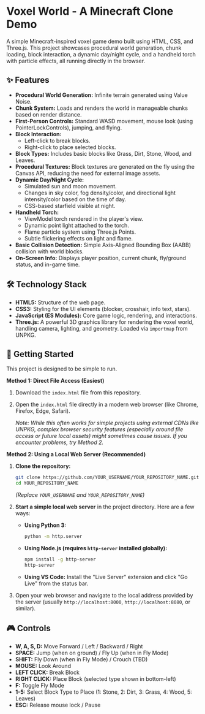 # Voxel World - A Minecraft Clone Demo

A simple Minecraft-inspired voxel game demo built using HTML, CSS, and Three.js. This project showcases procedural world generation, chunk loading, block interaction, a dynamic day/night cycle, and a handheld torch with particle effects, all running directly in the browser.

## ✨ Features

*   **Procedural World Generation:** Infinite terrain generated using Value Noise.
*   **Chunk System:** Loads and renders the world in manageable chunks based on render distance.
*   **First-Person Controls:** Standard WASD movement, mouse look (using PointerLockControls), jumping, and flying.
*   **Block Interaction:**
    *   Left-click to break blocks.
    *   Right-click to place selected blocks.
*   **Block Types:** Includes basic blocks like Grass, Dirt, Stone, Wood, and Leaves.
*   **Procedural Textures:** Block textures are generated on the fly using the Canvas API, reducing the need for external image assets.
*   **Dynamic Day/Night Cycle:**
    *   Simulated sun and moon movement.
    *   Changes in sky color, fog density/color, and directional light intensity/color based on the time of day.
    *   CSS-based starfield visible at night.
*   **Handheld Torch:**
    *   ViewModel torch rendered in the player's view.
    *   Dynamic point light attached to the torch.
    *   Flame particle system using Three.js Points.
    *   Subtle flickering effects on light and flame.
*   **Basic Collision Detection:** Simple Axis-Aligned Bounding Box (AABB) collision with world blocks.
*   **On-Screen Info:** Displays player position, current chunk, fly/ground status, and in-game time.

## 🛠️ Technology Stack

*   **HTML5:** Structure of the web page.
*   **CSS3:** Styling for the UI elements (blocker, crosshair, info text, stars).
*   **JavaScript (ES Modules):** Core game logic, rendering, and interactions.
*   **Three.js:** A powerful 3D graphics library for rendering the voxel world, handling camera, lighting, and geometry. Loaded via `importmap` from UNPKG.

## 🚀 Getting Started

This project is designed to be simple to run.

**Method 1: Direct File Access (Easiest)**

1.  Download the `index.html` file from this repository.
2.  Open the `index.html` file directly in a modern web browser (like Chrome, Firefox, Edge, Safari).

    *Note: While this often works for simple projects using external CDNs like UNPKG, complex browser security features (especially around file access or future local assets) might sometimes cause issues. If you encounter problems, try Method 2.*

**Method 2: Using a Local Web Server (Recommended)**

1.  **Clone the repository:**
    ```bash
    git clone https://github.com/YOUR_USERNAME/YOUR_REPOSITORY_NAME.git
    cd YOUR_REPOSITORY_NAME
    ```
    *(Replace `YOUR_USERNAME` and `YOUR_REPOSITORY_NAME`)*

2.  **Start a simple local web server** in the project directory. Here are a few ways:
    *   **Using Python 3:**
        ```bash
        python -m http.server
        ```
    *   **Using Node.js (requires `http-server` installed globally):**
        ```bash
        npm install -g http-server
        http-server
        ```
    *   **Using VS Code:** Install the "Live Server" extension and click "Go Live" from the status bar.

3.  Open your web browser and navigate to the local address provided by the server (usually `http://localhost:8000`, `http://localhost:8080`, or similar).

## 🎮 Controls

*   **W, A, S, D:** Move Forward / Left / Backward / Right
*   **SPACE:** Jump (when on ground) / Fly Up (when in Fly Mode)
*   **SHIFT:** Fly Down (when in Fly Mode) / Crouch (TBD)
*   **MOUSE:** Look Around
*   **LEFT CLICK:** Break Block
*   **RIGHT CLICK:** Place Block (selected type shown in bottom-left)
*   **F:** Toggle Fly Mode
*   **1-5:** Select Block Type to Place (1: Stone, 2: Dirt, 3: Grass, 4: Wood, 5: Leaves)
*   **ESC:** Release mouse lock / Pause


